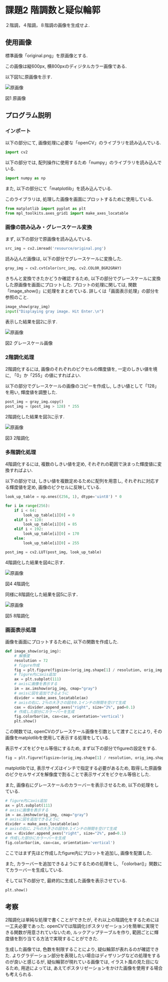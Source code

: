 # 課題2 階調数と疑似輪郭

２階調，４階調，８階調の画像を生成せよ.

## 使用画像

標準画像「original.png」を原画像とする.

この画像は縦600px, 横800pxのディジタルカラー画像である.

以下図1に原画像を示す.

![原画像](https://raw.githubusercontent.com/gekkyo/lecture_image_processing/master/kadai_02/resource/original.png)

図1 原画像

## プログラム説明

### インポート

以下の部分にて, 画像処理に必要な「openCV」のライブラリを読み込んでいる.

```python
import cv2
```

以下の部分では, 配列操作に使用するため「numpy」のライブラリを読み込んでいる.

```python
import numpy as np
```

また, 以下の部分にて「matplotlib」を読み込んでいる.

このライブラリは, 処理した画像を画面にプロットするために使用している.

```python
from matplotlib import pyplot as plt
from mpl_toolkits.axes_grid1 import make_axes_locatable
```

### 画像の読み込み・グレースケール変換

まず, 以下の部分で原画像を読み込んでいる.

```python
src_img = cv2.imread('resource/original.png')
```

読み込んだ画像は, 以下の部分でグレースケールに変換した.

```python
gray_img = cv2.cvtColor(src_img, cv2.COLOR_BGR2GRAY)
```

きちんと変換できたかどうか確認するため, 以下の部分でグレースケールに変換した原画像を画面にプロットした. プロットの処理に関しては, 関数「image_show()」に処理をまとめている. 詳しくは「画面表示処理」の部分を参照のこと.

```python
image_show(gray_img)
input("Displaying gray image. Hit Enter.\n")
```

表示した結果を図2に示す.

![原画像](https://raw.githubusercontent.com/gekkyo/lecture_image_processing/master/kadai_02/resource/gray.jpg)

図2 グレースケール画像

### 2階調化処理

2階調化するには, 画像のそれぞれのピクセルの輝度値を, 一定のしきい値を境に, 「0」か「255」の値にすればよい.

以下の部分でグレースケールの画像のコピーを作成し, しきい値として「128」を用い, 輝度値を調整した.

```python
post_img = gray_img.copy()
post_img = (post_img > 128) * 255
```

2階調化した結果を図3に示す.

![原画像](https://raw.githubusercontent.com/gekkyo/lecture_image_processing/master/kadai_02/resource/img2.jpg)

図3 2階調化

### 多階調化処理

4階調化するには, 複数のしきい値を定め, それぞれの範囲で決まった輝度値に変換すればよい.

以下の部分では, しきい値を複数定めるために配列を用意し, それぞれに対応する輝度値を定め, 画像のピクセルに反映している.

```python
look_up_table = np.ones((256, 1), dtype='uint8') * 0

for i in range(256):
    if i < 64:
        look_up_table[i][0] = 0
    elif i < 128:
        look_up_table[i][0] = 85
    elif i < 192:
        look_up_table[i][0] = 170
    else:
        look_up_table[i][0] = 255

post_img = cv2.LUT(post_img, look_up_table)
```

4階調化した結果を図4に示す.

![原画像](https://raw.githubusercontent.com/gekkyo/lecture_image_processing/master/kadai_02/resource/img4.jpg)

図4 4階調化

同様に8階調化した結果を図5に示す．

![原画像](https://raw.githubusercontent.com/gekkyo/lecture_image_processing/master/kadai_02/resource/img8.jpg)

図5 8階調化

### 画面表示処理

画像を画面にプロットするために, 以下の関数を作成した.

```python
def image_show(orig_img):
    # 解像度
    resolution = 72
    # figure作成
    fig = plt.figure(figsize=(orig_img.shape[1] / resolution, orig_img.shape[0] / resolution), dpi=resolution)
    # figure内にaxis追加
    ax = plt.subplot(111)
    # axisに画像を表示する
    im = ax.imshow(orig_img, cmap="gray")
    # axisに図を追加できるように
    divider = make_axes_locatable(ax)
    # axisの右に、2％の大きさの図を0.1インチの隙間を空けて生成
    cax = divider.append_axes("right", size="2%", pad=0.1)
    # 作成した部分にカラーバーを生成
    fig.colorbar(im, cax=cax, orientation='vertical')
    plt.show()
```

この関数では, openCVのグレースケール画像を引数として渡すことにより, その画像をmatplotlibを使用して表示する処理をしている.

表示サイズをピクセル等倍にするため, まず以下の部分でfigureの設定をする.

```python
fig = plt.figure(figsize=(orig_img.shape[1] / resolution, orig_img.shape[0] / resolution), dpi=resolution)
```

matplotlibでは, 表示サイズはインチで指定する必要があるため, 取得した原画像のピクセルサイズを解像度で割ることで表示サイズをピクセル等倍とした.

また, 画像右にグレースケールのカラーバーを表示させるため, 以下の処理をしている.

```python
# figure内にaxis追加
ax = plt.subplot(111)
# axisに画像を表示する
im = ax.imshow(orig_img, cmap="gray")
# axisに図を追加できるように
divider = make_axes_locatable(ax)
# axisの右に、2％の大きさの図を0.1インチの隙間を空けて生成
cax = divider.append_axes("right", size="2%", pad=0.1)
# 作成した部分にカラーバーを生成
fig.colorbar(im, cax=cax, orientation='vertical')
```

ここではまず先ほど作成したfigure内にプロットを追加し, 画像を配置した.

また, カラーバーを追加できるようにするための処理をし, 「colorbar()」関数にてカラーバーを生成している.

そして以下の部分で, 最終的に生成した画像を表示させている.

```python
plt.show()
```

## 考察

2階調化は単純な処理で書くことができたが, それ以上の階調化をするためには一工夫必要であった. openCVでは階調化(ポスタリゼーション)を簡単に実現できる関数が用意されていないため, ルックアップテーブルを作り, 範囲ごとに輝度値を割り当てる方法で実現することができた.

生成した画像では, 色数を制限することにより, 疑似輪郭が表れるのが確認できた. よりグラデーション部分を表現したい場合はディザリングなどの処理をするのが良いと感じるが, 疑似輪郭が現れている画像では, イラスト風の見た目になるため, 用途によっては, あえてポスタリゼーションをかけた画像を使用する場合も考えられる.
